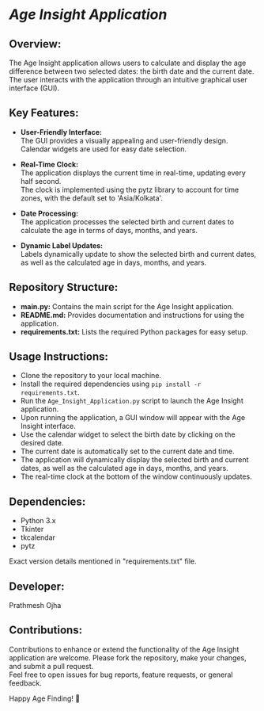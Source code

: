 # _Age Insight Application_

## Overview:
  The Age Insight application allows users to calculate and display the age difference between two selected dates: the birth date and the current date. The user interacts with the application through an intuitive graphical user interface (GUI).

## Key Features:
  - **User-Friendly Interface:**  
    The GUI provides a visually appealing and user-friendly design.  
    Calendar widgets are used for easy date selection.

  - **Real-Time Clock:**  
    The application displays the current time in real-time, updating every half second.  
    The clock is implemented using the pytz library to account for time zones, with the default set to 'Asia/Kolkata'.

  - **Date Processing:**  
    The application processes the selected birth and current dates to calculate the age in terms of days, months, and years.

  - **Dynamic Label Updates:**  
    Labels dynamically update to show the selected birth and current dates, as well as the calculated age in days, months, and years.

## Repository Structure:
  - **main.py:** Contains the main script for the Age Insight application.
  - **README.md:** Provides documentation and instructions for using the application.
  - **requirements.txt:** Lists the required Python packages for easy setup.

## Usage Instructions:
  - Clone the repository to your local machine.
  - Install the required dependencies using `pip install -r requirements.txt`.
  - Run the `Age_Insight_Application.py` script to launch the Age Insight application.
  - Upon running the application, a GUI window will appear with the Age Insight interface.
  - Use the calendar widget to select the birth date by clicking on the desired date.
  - The current date is automatically set to the current date and time.
  - The application will dynamically display the selected birth and current dates, as well as the calculated age in days, months, and years.
  - The real-time clock at the bottom of the window continuously updates.

## Dependencies:
  - Python 3.x
  - Tkinter
  - tkcalendar
  - pytz

Exact version details mentioned in "requirements.txt" file.

## Developer:
  Prathmesh Ojha

## Contributions:
  Contributions to enhance or extend the functionality of the Age Insight application are welcome. Please fork the repository, make your changes, and submit a pull request.  
  Feel free to open issues for bug reports, feature requests, or general feedback.

Happy Age Finding! 🎉
